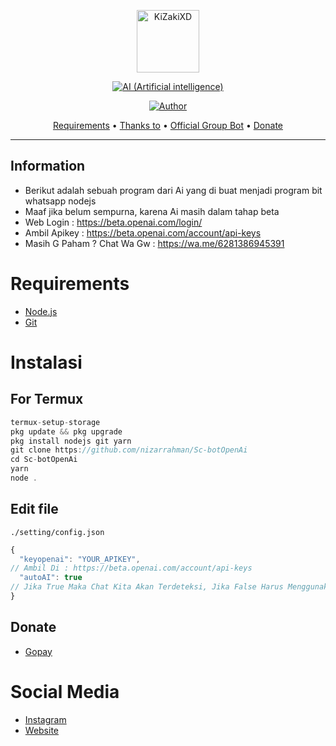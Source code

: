 <p align="center">
<img src="https://telegra.ph/file/14ffa79b1d7a36e3ecfa5.jpg" alt="KiZakiXD" width="100"/>


</p>
<p align="center">
<a href="#"><img title="AI (Artificial intelligence)" src="https://img.shields.io/badge/SIMPLE BOT WHATSAP AI-yellow?colorA=%23ff0000&colorB=%23017e40&style=for-the-badge"></a>
</p>
<p align="center">
<a href="https://github.com/nizarrahman"><img title="Author" src="https://img.shields.io/badge/Author-Nizar-blue.svg?style=for-the-badge&logo=github"></a>
</p>

<p align="center">
  <a href="https://github.com/nizarrahman/Sc-botOpenAi#requirements">Requirements</a> •
  <a href="https://github.com/nizarrahman/Sc-botOpenAi#thanks-to">Thanks to</a> •
  <a href="https://github.com/nizarrahman/Sc-botOpenAi#Social-Media"> Official Group Bot</a> •
  <a href="https://github.com/nizarrahman/Sc-botOpenAi#donate">Donate</a>
</p>
</div>


---

## Information
* Berikut adalah sebuah program dari Ai yang di buat menjadi program bit whatsapp nodejs
* Maaf jika belum sempurna, karena Ai masih dalam tahap beta
* Web Login : https://beta.openai.com/login/
* Ambil Apikey : https://beta.openai.com/account/api-keys
* Masih G Paham ? Chat Wa Gw : https://wa.me/6281386945391

# Requirements
* [Node.js](https://nodejs.org/en/)
* [Git](https://git-scm.com/downloads)

# Instalasi
## For Termux
```ts
termux-setup-storage
pkg update && pkg upgrade
pkg install nodejs git yarn
git clone https://github.com/nizarrahman/Sc-botOpenAi
cd Sc-botOpenAi
yarn
node .
```

## Edit file
`./setting/config.json`
```ts
{
  "keyopenai": "YOUR_APIKEY", 
// Ambil Di : https://beta.openai.com/account/api-keys
  "autoAI": true 
// Jika True Maka Chat Kita Akan Terdeteksi, Jika False Harus Menggunakan .ai <text>
}
```


## Donate
- [Gopay](https://wa.me/6281386945391?text=Bang+mau+donasi)

# Social Media
- [Instagram](https://instagram.com/nizarrrahman.f_)
- [Website](https://www.nizarr.my.id)

